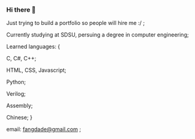 ### Hi there 👋
Just trying to build a portfolio so people will hire me :/ ;

Currently studying at SDSU, persuing a degree in computer engineering;

Learned languages: {

  C, C#, C++;
  
  HTML, CSS, Javascript;
  
  Python;
  
  Verilog;
  
  Assembly;
  
  Chinese;
}

 email: fangdade@gmail.com ;
 

<!--
**gumbygobbler/gumbygobbler** is a ✨ _special_ ✨ repository because its `README.md` (this file) appears on your GitHub profile.

Here are some ideas to get you started:

- 🔭 I’m currently working on ...
- 🌱 I’m currently learning ...
- 👯 I’m looking to collaborate on ...
- 🤔 I’m looking for help with ...
- 💬 Ask me about ...
- 📫 How to reach me: ...
- 😄 Pronouns: ...
- ⚡ Fun fact: ...
-->

